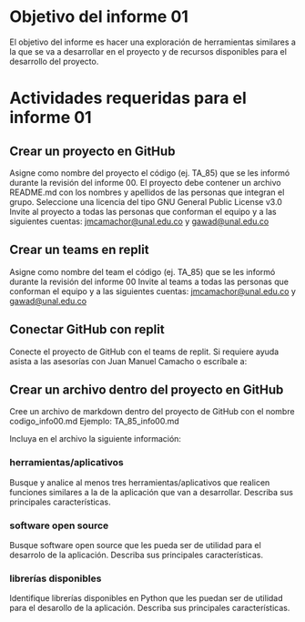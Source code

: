 # Objetivo del informe 01
El objetivo del informe es hacer una exploración de herramientas similares a la que se va a desarrollar en el proyecto y de recursos disponibles para el desarrollo del proyecto.

# Actividades requeridas para el informe 01

## Crear un proyecto en GitHub
Asigne como nombre del proyecto el código (ej. TA_85) que se les informó durante la revisión del informe 00.
El proyecto debe contener un archivo README.md con los nombres y apellidos de las personas que integran el grupo.
Seleccione una licencia del tipo GNU General Public License v3.0
Invite al proyecto a todas las personas que conforman el equipo y a las siguientes cuentas: jmcamachor@unal.edu.co y gawad@unal.edu.co

## Crear un teams en replit
Asigne como nombre del team el código (ej. TA_85) que se les informó durante la revisión del informe 00
Invite al teams a todas las personas que conforman el equipo y a las siguientes cuentas: jmcamachor@unal.edu.co y gawad@unal.edu.co

## Conectar GitHub con replit
Conecte el proyecto de GitHub con el teams de replit.
Si requiere ayuda asista a las asesorías con Juan Manuel Camacho o escríbale a:

## Crear un archivo dentro del proyecto en GitHub
Cree un archivo de markdown dentro del proyecto de GitHub con el nombre codigo_info00.md
Ejemplo: TA_85_info00.md

Incluya en el archivo la siguiente información:

### herramientas/aplicativos
Busque y analice al menos tres herramientas/aplicativos que realicen funciones similares a la de la aplicación que van a desarrollar. Describa sus principales características.

### software open source
Busque software open source que les pueda ser de utilidad para el desarrolo de la aplicación. Describa sus principales características.

### librerías disponibles
Identifique librerías disponibles en Python que les puedan ser de utilidad para el desarollo de la aplicación. Describa sus principales características.
